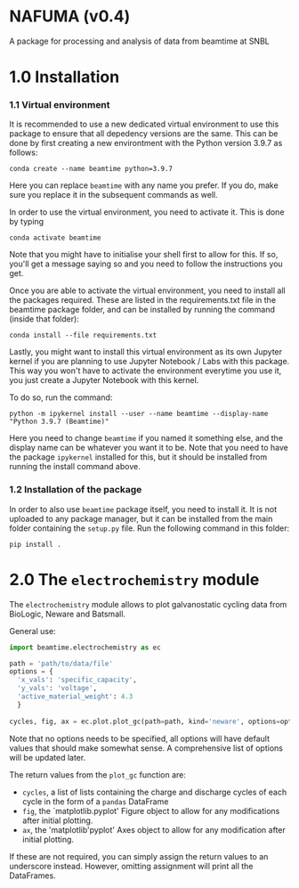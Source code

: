 # NAFUMA (v0.4)
A package for processing and analysis of data from beamtime at SNBL


# 1.0 Installation

### 1.1 Virtual environment

It is recommended to use a new dedicated virtual environment to use this package to ensure that all depedency versions are the same. This can be done by first creating a new environtment with the Python version 3.9.7 as follows:

```
conda create --name beamtime python=3.9.7
```

Here you can replace `beamtime` with any name you prefer. If you do, make sure you replace it in the subsequent commands as well. 

In order to use the virtual environment, you need to activate it. This is done by typing

```
conda activate beamtime
```

Note that you might have to initialise your shell first to allow for this. If so, you'll get a message saying so and you need to follow the instructions you get.

Once you are able to activate the virtual environment, you need to install all the packages required. These are listed in the requirements.txt file in the beamtime package folder, and can be installed by running the command (inside that folder):

```
conda install --file requirements.txt
```


Lastly, you might want to install this virtual environment as its own Jupyter kernel if you are planning to use Jupyter Notebook / Labs with this package. This way you won't have to activate the environment everytime you use it, you just create a Jupyter Notebook with this kernel. 

To do so, run the command:

```
python -m ipykernel install --user --name beamtime --display-name "Python 3.9.7 (Beamtime)"
```

Here you need to change `beamtime` if you named it something else, and the display name can be whatever you want it to be. Note that you need to have the package `ipykernel` installed for this, but it should be installed from running the install command above.

### 1.2 Installation of the package

In order to also use `beamtime` package itself, you need to install it. It is not uploaded to any package manager, but it can be installed from the main folder containing the `setup.py` file. Run the following command in this folder:

```
pip install .
```

# 2.0 The `electrochemistry` module

The `electrochemistry` module allows to plot galvanostatic cycling data from BioLogic, Neware and Batsmall. 

General use:

```py
import beamtime.electrochemistry as ec

path = 'path/to/data/file'
options = {
  'x_vals': 'specific_capacity',
  'y_vals': 'voltage',
  'active_material_weight': 4.3
  }
  
cycles, fig, ax = ec.plot.plot_gc(path=path, kind='neware', options=options)

```

Note that no options needs to be specified, all options will have default values that should make somewhat sense. A comprehensive list of options will be updated later.

The return values from the `plot_gc` function are: 
- `cycles`, a list of lists containing the charge and discharge cycles of each cycle in the form of a `pandas` DataFrame
- `fig`, the `matplotlib.pyplot' Figure object to allow for any modifications after initial plotting.
- `ax`, the 'matplotlib'pyplot' Axes object to allow for any modification after initial plotting.

If these are not required, you can simply assign the return values to an underscore instead. However, omitting assignment will print all the DataFrames. 
